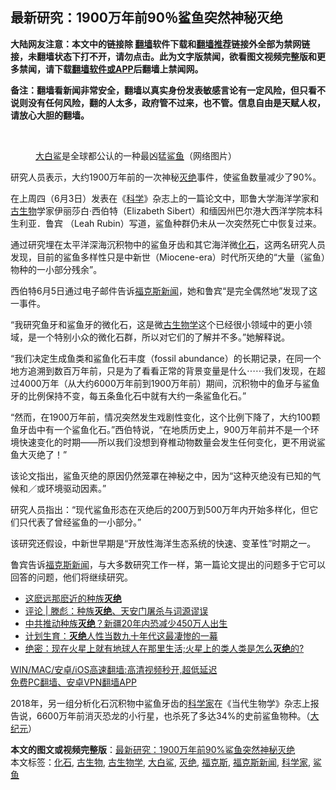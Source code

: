  <h2>最新研究：1900万年前90％鲨鱼突然神秘灭绝</h2> <p class="notice"><b>大陆网友注意：本文中的链接除 <a href="https://github.com/bannedbook/fanqiang" >翻墙</a>软件下载和<a href="https://github.com/killgcd/justmysocks/blob/master/README.md">翻墙推荐</a>链接外全部为禁网链接，未翻墙状态下打不开，请勿点击。此为文字版禁闻，欲看图文视频完整版和更多禁闻，请下载<a href="https://github.com/bannedbook/fanqiang">翻墙软件或APP</a>后翻墙上禁闻网。</p><p>备注：翻墙看新闻非常安全，翻墙以真实身份发表敏感言论有一定风险，但只看不说则没有任何风险，翻的人太多，政府管不过来，也不管。信息自由是天赋人权，请放心大胆的翻墙。</b></p>  <div class="entry"> <br /> <figure><a href="https://i2.wp.com/upload-images-bucket-v64rleca837do.s3.eu-west-1.amazonaws.com/wp-content/uploads/2021/06/09013219/Screen-Shot-2021-06-08-at-21.31.06.png?fit=1060%2C844&#038;ssl=1" data-caption="大白鲨是全球都公认的一种最凶猛鲨鱼（网络图片）"></a><figcaption class="wp-caption-text"><a href="https://www.bannedbook.org/bnews/tag/%E5%A4%A7%E7%99%BD%E9%B2%A8/" class="st_tag internal_tag" rel="tag" title="标签 大白鲨 下的日志">大白鲨</a>是全球都公认的一种最凶猛<a href="https://www.bannedbook.org/bnews/tag/%e9%b2%a8%e9%b1%bc/" class="st_tag internal_tag" rel="tag" title="标签 鲨鱼 下的日志">鲨鱼</a>（网络图片）</figcaption></figure> <p>研究人员表示，大约1900万年前的一次神秘<a href="https://www.bannedbook.org/bnews/tag/%E7%81%AD%E7%BB%9D/" class="st_tag internal_tag" rel="tag" title="标签 灭绝 下的日志">灭绝</a>事件，使鲨鱼数量减少了90%。</p> <p>在上周四（6月3日）发表在《<span class='wp_keywordlink'><a href="https://www.bannedbook.org/forum11/topic309.html" title="禁片：“科学”的棍子" target="_blank">科学</a></span>》杂志上的一篇论文中，耶鲁大学海洋学家和<a href="https://www.bannedbook.org/bnews/tag/%E5%8F%A4%E7%94%9F%E7%89%A9/" class="st_tag internal_tag" rel="tag" title="标签 古生物 下的日志">古生物</a>学家伊丽莎白·西伯特（Elizabeth Sibert）和缅因州巴尔港大西洋学院本科生利亚．鲁宾 （Leah Rubin）写道，鲨鱼种群仍未从一次突然死亡中恢复过来。</p> <p>通过研究埋在太平洋深海沉积物中的鲨鱼牙齿和其它海洋微<a href="https://www.bannedbook.org/bnews/tag/%e5%8c%96%e7%9f%b3/" class="st_tag internal_tag" rel="tag" title="标签 化石 下的日志">化石</a>，这两名研究人员发现，目前的鲨鱼多样性只是中新世（Miocene-era）时代所灭绝的“大量（鲨鱼）物种的一小部分残余”。</p>  <p>西伯特6月5日通过电子邮件告诉<a href="https://www.bannedbook.org/bnews/tag/%e7%a6%8f%e5%85%8b%e6%96%af/" class="st_tag internal_tag" rel="tag" title="标签 福克斯 下的日志">福克斯</a><span class='wp_keywordlink_affiliate'><a href="https://www.bannedbook.org/" title="新闻">新闻</a></span>，她和鲁宾“是完全偶然地”发现了这一事件。</p> <p>“我研究鱼牙和鲨鱼牙的微化石，这是微<a href="https://www.bannedbook.org/bnews/tag/%E5%8F%A4%E7%94%9F%E7%89%A9%E5%AD%A6/" class="st_tag internal_tag" rel="tag" title="标签 古生物学 下的日志">古生物学</a>这个已经很小领域中的更小领域，是一个特别小众的微化石群，所以对它们的了解并不多。”她解释说。</p> <p>“我们决定生成鱼类和鲨鱼化石丰度（fossil abundance）的长期记录，在同一个地方追溯到数百万年前，只是为了看看正常的背景变量是什么⋯⋯我们发现，在超过4000万年（从大约6000万年前到1900万年前）期间，沉积物中的鱼牙与鲨鱼牙的比例保持不变，每五条鱼化石中就有大约一条鲨鱼化石。”</p>  <p>“然而，在1900万年前，情况突然发生戏剧性变化，这个比例下降了，大约100颗鱼牙齿中有一个鲨鱼化石。”西伯特说，“在地质历史上，900万年前并不是一个环境快速变化的时期——所以我们没想到脊椎动物数量会发生任何变化，更不用说鲨鱼大灭绝了！”</p> <p>该论文指出，鲨鱼灭绝的原因仍然笼罩在神秘之中，因为“这种灭绝没有已知的气候和／或环境驱动因素。”</p> <p>研究人员指出：“现代鲨鱼形态在灭绝后的200万到500万年内开始多样化，但它们只代表了曾经鲨鱼的一小部分。”</p>  <p>该研究还假设，中新世早期是“开放性海洋生态系统的快速、变革性”时期之一。</p> <p>鲁宾告诉<a href="https://www.bannedbook.org/bnews/tag/%e7%a6%8f%e5%85%8b%e6%96%af%e6%96%b0%e9%97%bb/" class="st_tag internal_tag" rel="tag" title="标签 福克斯新闻 下的日志">福克斯新闻</a>，与大多数研究工作一样，第一篇论文提出的问题多于它可以回答的问题，他们将继续研究。</p> <ul class='op-related-articles' title='相关阅读'> <li><a href='https://www.bannedbook.org/bnews/baitai/20210609/1563167.html' target='_blank'>这麽远那麽近的种族<b>灭绝</b></a></li> <li><a href='https://www.bannedbook.org/bnews/comments/20210609/1563040.html' target='_blank'>评论 | 滕彪：种族<b>灭绝</b>、天安门屠杀与词源谬误</a></li> <li><a href='https://www.bannedbook.org/bnews/comments/20210607/1561811.html' target='_blank'>中共推动种族<b>灭绝</b>？新疆20年内恐减少450万人出生</a></li> <li><a href='https://www.bannedbook.org/bnews/comments/20210607/1561724.html' target='_blank'>计划生育：<b>灭绝</b>人性当数九十年代这最凄惨的一幕</a></li> <li><a href='https://www.bannedbook.org/bnews/bannedvideo/20210605/1560641.html' target='_blank'>绝密：现在火星上就有地球人在那里生活;火星上的类人类是怎么<b>灭绝</b>的?</a></li> </ul> <p class="texttj"> <a href="https://github.com/bannedbook/fanqiang/wiki/V2ray%E6%9C%BA%E5%9C%BA" target="_blank">WIN/MAC/安卓/iOS高速翻墙:高清视频秒开,超低延迟</a><br/> <a href="https://github.com/bannedbook/fanqiang/wiki/%E7%A6%81%E9%97%BB%E7%BD%91%E5%AE%89%E5%8D%93%E7%BF%BB%E5%A2%99%E6%96%B0%E9%97%BBAPP" target="_blank">免费PC翻墙、安卓VPN翻墙APP</a></p> <p>2018年，另一组分析化石沉积物中鲨鱼牙齿的<a href="https://www.bannedbook.org/bnews/tag/%e7%a7%91%e5%ad%a6%e5%ae%b6/" class="st_tag internal_tag" rel="tag" title="标签 科学家 下的日志">科学家</a>在《当代生物学》杂志上报告说，6600万年前消灭恐龙的小行星，也杀死了多达34%的史前鲨鱼物种。（<span class='wp_keywordlink_affiliate'><a href="http://www.epochtimes.com/" title="大纪元" target="_blank">大纪元</a></span>）</p><a name='sharetosocial'></a>       <div><b>本文的图文或视频完整版</b>：<a href='https://www.bannedbook.org/bnews/comments/20210609/1563162.html'>最新研究：1900万年前90%鲨鱼突然神秘灭绝</a></div>  </div><!--END ENTRY--> <div class="postfooter"> <div>本文标签：<a href="https://www.bannedbook.org/bnews/tag/%e5%8c%96%e7%9f%b3/" rel="tag">化石</a>, <a href="https://www.bannedbook.org/bnews/tag/%E5%8F%A4%E7%94%9F%E7%89%A9/" rel="tag">古生物</a>, <a href="https://www.bannedbook.org/bnews/tag/%E5%8F%A4%E7%94%9F%E7%89%A9%E5%AD%A6/" rel="tag">古生物学</a>, <a href="https://www.bannedbook.org/bnews/tag/%E5%A4%A7%E7%99%BD%E9%B2%A8/" rel="tag">大白鲨</a>, <a href="https://www.bannedbook.org/bnews/tag/%E7%81%AD%E7%BB%9D/" rel="tag">灭绝</a>, <a href="https://www.bannedbook.org/bnews/tag/%e7%a6%8f%e5%85%8b%e6%96%af/" rel="tag">福克斯</a>, <a href="https://www.bannedbook.org/bnews/tag/%e7%a6%8f%e5%85%8b%e6%96%af%e6%96%b0%e9%97%bb/" rel="tag">福克斯新闻</a>, <a href="https://www.bannedbook.org/bnews/tag/%e7%a7%91%e5%ad%a6%e5%ae%b6/" rel="tag">科学家</a>, <a href="https://www.bannedbook.org/bnews/tag/%e9%b2%a8%e9%b1%bc/" rel="tag">鲨鱼</a></div>  </div><!--END POSTFOOTER--> 